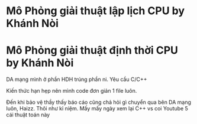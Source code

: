 # Mô Phỏng giải thuật lập lịch CPU by Khánh Nòi
# Mô Phỏng giải thuật định thời CPU by Khánh Nòi

DA mạng mình ở phần HDH trúng phần ni. Yêu cầu C/C++

Kiến thức hạn hẹp nên mình code đơn giản 1 file luôn. 

Đến khi bảo vệ thầy thấy báo cáo cũng chả hỏi gì chuyển qua bên DA mạng luôn,
Haizz. Thôi như kỉ niệm. Mấy mấy ngày xem lại C++ vs coi Youtube 5 cái thuật toán này
